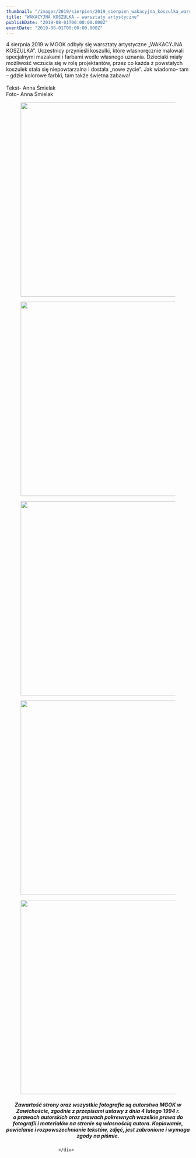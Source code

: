 ```yaml
---
thumbnail: "/images/2019/sierpien/2019_sierpien_wakacyjna_koszulka_warsztaty_artystyczne_2019_08_wakacyjna_koszulka_warsztaty_artystyczne_DSC_0065-str.jpg"
title: "WAKACYJNA KOSZULKA – warsztaty artystyczne"
publishDate: "2019-08-01T00:00:00.000Z"
eventDate: "2019-08-01T00:00:00.000Z"
---
```


<div class="entry-content">
							
							
<p>4 sierpnia 2019 w MGOK odbyły się warsztaty artystyczne „WAKACYJNA KOSZULKA”. Uczestnicy przynieśli koszulki, które własnoręcznie malowali specjalnymi mazakami i farbami wedle własnego uznania. Dzieciaki miały możliwość wczucia się w rolę projektantów, przez co każda z powstałych koszulek stała się niepowtarzalna i dostała „nowe życie”. Jak wiadomo- tam – gdzie kolorowe farbki, tam także świetna zabawa!<br><br>                                                                                                Tekst- Anna Śmielak<br>                                                                                                Foto- Anna Śmielak</p>



<figure class="wp-block-image"><img fetchpriority="high" decoding="async" width="800" height="531" src="/images/2019/sierpien/2019_sierpien_wakacyjna_koszulka_warsztaty_artystyczne_2019_08_wakacyjna_koszulka_warsztaty_artystyczne_DSC_0065-str.jpg" alt="" class="wp-image-6780" srcset="/images/2019/sierpien/2019_sierpien_wakacyjna_koszulka_warsztaty_artystyczne_2019_08_wakacyjna_koszulka_warsztaty_artystyczne_DSC_0065-str.jpg 800w, /images/2019/sierpien/DSC_0065-str-300x199.jpg 300w, /images/2019/sierpien/DSC_0065-str-768x510.jpg 768w" sizes="(max-width: 800px) 100vw, 800px"></figure>



<figure class="wp-block-image"><img decoding="async" width="800" height="531" src="/images/2019/sierpien/2019_sierpien_wakacyjna_koszulka_warsztaty_artystyczne_2019_08_wakacyjna_koszulka_warsztaty_artystyczne_DSC_0057str2.jpg" alt="" class="wp-image-6782" srcset="/images/2019/sierpien/2019_sierpien_wakacyjna_koszulka_warsztaty_artystyczne_2019_08_wakacyjna_koszulka_warsztaty_artystyczne_DSC_0057str2.jpg 800w, /images/2019/sierpien/DSC_0057str2-300x199.jpg 300w, /images/2019/sierpien/DSC_0057str2-768x510.jpg 768w" sizes="(max-width: 800px) 100vw, 800px"></figure>



<figure class="wp-block-image"><img decoding="async" width="800" height="531" src="/images/2019/sierpien/2019_sierpien_wakacyjna_koszulka_warsztaty_artystyczne_2019_08_wakacyjna_koszulka_warsztaty_artystyczne_DSC_0058str3.jpg" alt="" class="wp-image-6783" srcset="/images/2019/sierpien/2019_sierpien_wakacyjna_koszulka_warsztaty_artystyczne_2019_08_wakacyjna_koszulka_warsztaty_artystyczne_DSC_0058str3.jpg 800w, /images/2019/sierpien/DSC_0058str3-300x199.jpg 300w, /images/2019/sierpien/DSC_0058str3-768x510.jpg 768w" sizes="(max-width: 800px) 100vw, 800px"></figure>



<figure class="wp-block-image"><img loading="lazy" decoding="async" width="800" height="531" src="/images/2019/sierpien/2019_sierpien_wakacyjna_koszulka_warsztaty_artystyczne_2019_08_wakacyjna_koszulka_warsztaty_artystyczne_DSC_0069str4.jpg" alt="" class="wp-image-6784" srcset="/images/2019/sierpien/2019_sierpien_wakacyjna_koszulka_warsztaty_artystyczne_2019_08_wakacyjna_koszulka_warsztaty_artystyczne_DSC_0069str4.jpg 800w, /images/2019/sierpien/DSC_0069str4-300x199.jpg 300w, /images/2019/sierpien/DSC_0069str4-768x510.jpg 768w" sizes="(max-width: 800px) 100vw, 800px"></figure>



<figure class="wp-block-image"><img loading="lazy" decoding="async" width="800" height="531" src="/images/2019/sierpien/2019_sierpien_wakacyjna_koszulka_warsztaty_artystyczne_2019_08_wakacyjna_koszulka_warsztaty_artystyczne_DSC_0071str5.jpg" alt="" class="wp-image-6790" srcset="/images/2019/sierpien/2019_sierpien_wakacyjna_koszulka_warsztaty_artystyczne_2019_08_wakacyjna_koszulka_warsztaty_artystyczne_DSC_0071str5.jpg 800w, /images/2019/sierpien/DSC_0071str5-300x199.jpg 300w, /images/2019/sierpien/DSC_0071str5-768x510.jpg 768w" sizes="(max-width: 800px) 100vw, 800px"></figure>



<h5 class="wp-block-heading" style="text-align:center"> <em>Zawartość strony oraz wszystkie fotografie są autorstwa MGOK w Zawichoście, zgodnie z przepisami ustawy z dnia 4 lutego 1994 r.<br>o prawach autorskich oraz prawach pokrewnych wszelkie prawa do fotografii i materiałów na stronie są własnością autora. Kopiowanie, powielanie i rozpowszechnianie tekstów, zdjęć, jest zabronione i wymaga zgody na piśmie. </em></h5>
						
						</div>
